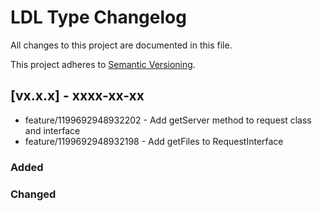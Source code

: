 # LDL Type Changelog

All changes to this project are documented in this file.

This project adheres to [Semantic Versioning](https://semver.org/spec/v2.0.0.html).

## [vx.x.x] - xxxx-xx-xx

- feature/1199692948932202 - Add getServer method to request class and interface
- feature/1199692948932198 - Add getFiles to RequestInterface

### Added

### Changed

